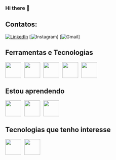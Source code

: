 ### Hi there 👋

<!--
**Gmedeirosf/Gmedeirosf** is a ✨ _special_ ✨ repository because its `README.md` (this file) appears on your GitHub profile.

Here are some ideas to get you started:

- 🔭 I’m currently working on ...
- 🌱 I’m currently learning ...
- 👯 I’m looking to collaborate on ...
- 🤔 I’m looking for help with ...
- 💬 Ask me about ...
- 📫 How to reach me: ...
- 😄 Pronouns: ...
- ⚡ Fun fact: ...
-->

## Contatos:

[![LinkedIn](https://img.shields.io/badge/-LinkedIn-%230077B5?style=for-the-badge&logo=linkedin&logoColor=white)]()
[![Instagram](https://img.shields.io/badge/-Instagram-%23E4405F?style=for-the-badge&logo=instagram&logoColor=white)]
[![Gmail](https://img.shields.io/badge/Gmail-D14836?style=for-the-badge&logo=gmail&logoColor=white)]


## Ferramentas e Tecnologias

<div style="display: flex; gap: 10px;">
<img src="https://cdn.jsdelivr.net/gh/devicons/devicon/icons/c/c-original.svg" height="50" width="50"/>
<img src="https://cdn.jsdelivr.net/gh/devicons/devicon/icons/html5/html5-original.svg" height="50" width="50"/>
<img src="https://cdn.jsdelivr.net/gh/devicons/devicon/icons/css3/css3-original.svg" height="50" width="50"/>
<img src="https://cdn.jsdelivr.net/gh/devicons/devicon/icons/git/git-original.svg" height="50" width="50"/>
<img src="https://cdn.jsdelivr.net/gh/devicons/devicon/icons/vscode/vscode-original.svg" height="50" width="50"/> 
</div>   

## Estou aprendendo

<div style="display: flex; gap: 10px;">
<img src="https://cdn.jsdelivr.net/gh/devicons/devicon/icons/python/python-original.svg" height="50" width="50"/>
<img src="https://cdn.jsdelivr.net/gh/devicons/devicon/icons/javascript/javascript-original.svg" height="50" width="50"/>
<img src="https://cdn.jsdelivr.net/gh/devicons/devicon/icons/mysql/mysql-original.svg" height="50" width="50"/>

</div>

## Tecnologias que tenho interesse

<div style="display: flex; gap: 10px;">
<img src="https://cdn.jsdelivr.net/gh/devicons/devicon/icons/php/php-original.svg" height="50" width="50"/>
<img src="https://cdn-icons-png.flaticon.com/128/226/226777.png" height="50" width="50"/>
</div>
